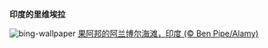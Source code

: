 
**印度的里维埃拉**

![bing-wallpaper](https://www.bing.com/th?id=OHR.ArambolBeach_ZH-CN2149857876_1920x1080.jpg)
[果阿邦的阿兰博尔海滩，印度 (© Ben Pipe/Alamy)](https://www.bing.com/search?q=%E6%9E%9C%E9%98%BF%E9%82%A6&amp;form=hpcapt&amp;mkt=zh-cn)
  